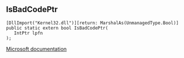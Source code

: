 ## IsBadCodePtr

```
[DllImport("Kernel32.dll")][return: MarshalAs(UnmanagedType.Bool)]
public static extern bool IsBadCodePtr(
   IntPtr lpfn
);
```

[Microsoft documentation](TODO)
